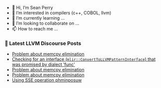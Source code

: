 - 👋 Hi, I’m Sean Perry
- 👀 I’m interested in compilers (c++, COBOL, llvm)
- 🌱 I’m currently learning ...
- 💞️ I’m looking to collaborate on ...
- 📫 How to reach me ...

<!---
s66perry/s66perry is a ✨ special ✨ repository because its `README.md` (this file) appears on your GitHub profile.
You can click the Preview link to take a look at your changes.
--->
### 📕 Latest LLVM Discourse Posts

<!-- DISCOURSE-LLVM:START -->
- [Problem about memcpy elimination](https://discourse.llvm.org/t/problem-about-memcpy-elimination/81121#post_3)
- [Checking for an interface &lpar;`mlir::ConvertToLLVMPatternInterface`&rpar; that was promised by dialect &#39;func&#39;](https://discourse.llvm.org/t/checking-for-an-interface-mlir-converttollvmpatterninterface-that-was-promised-by-dialect-func/81123#post_1)
- [Problem about memcpy elimination](https://discourse.llvm.org/t/problem-about-memcpy-elimination/81121#post_2)
- [Problem about memcpy elimination](https://discourse.llvm.org/t/problem-about-memcpy-elimination/81121#post_1)
- [Using SSE operation phminposuw](https://discourse.llvm.org/t/using-sse-operation-phminposuw/81099#post_3)
<!-- DISCOURSE-LLVM:END -->
